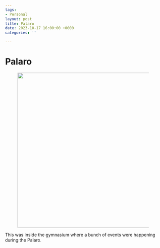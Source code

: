 ```yaml
---
tags:
- Personal
layout: post
title: Palaro
date: 2023-10-17 16:00:00 +0000
categories: ''

---
```

# Palaro

<figure><img src="https://i.imgur.com/8nClqL1.png" style="width:500px;"> </figure>


This was inside the gymnasium where a bunch of events were happening during the Palaro.

